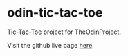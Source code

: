 # odin-tic-tac-toe
Tic-Tac-Toe project for TheOdinProject.

Visit the github live page [here](https://gw-co.github.io/odin-tic-tac-toe/).